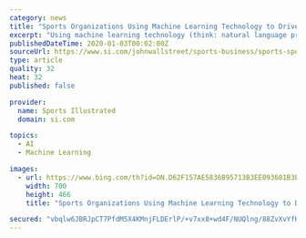 ```yaml
---
category: news
title: "Sports Organizations Using Machine Learning Technology to Drive Sponsorship Revenues"
excerpt: "Using machine learning technology (think: natural language processing, computer vision), B6A's proprietary sponsorship model translates traditional fit and engagement benchmarks into probabilistic revenue growth metrics. Over the last 10 months, more than a dozen pro sports organizations have begun using Block Six technology - as opposed to ..."
publishedDateTime: 2020-01-03T00:02:00Z
sourceUrl: https://www.si.com/johnwallstreet/sports-business/sports-sponsorship-revenue
type: article
quality: 32
heat: 32
published: false

provider:
  name: Sports Illustrated
  domain: si.com

topics:
  - AI
  - Machine Learning

images:
  - url: https://www.bing.com/th?id=ON.D62F157AE5836B95713B3EE093681B3E
    width: 700
    height: 466
    title: "Sports Organizations Using Machine Learning Technology to Drive Sponsorship Revenues"

secured: "vbqlw6JBRJpCT7PfdM5X4KMnjFLDErlP/+v7xx8+wd4F/NUQlng/88ZvXvYfHI9Zo9W/BLFkpQ/ABPPjQiYkB3Tsz6BoaOovRFT0rnEZqfc+PNdNZoCaTbRGUH4zSqOwdhtDUhKTdlKlXth+ELo9Qcr0dtXoGBu/jNRTtLKh3zA54RCLXeEy0zsUF6T0rQnVApLmiNzuPK9WI3urbXB27BDEVZ7CI1lQEC2Y0CutYvL0OP+mS/nP+5woXjocm0Ho6kYKE0qXLzBILTasVZWzAA==;Q3ELQkKOs6jZsRl8wKoPVw=="
---
```


